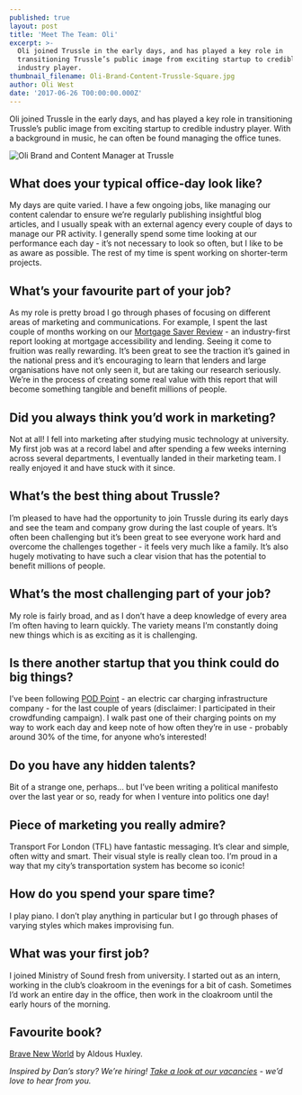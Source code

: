 ```yaml
---
published: true
layout: post
title: 'Meet The Team: Oli'
excerpt: >-
  Oli joined Trussle in the early days, and has played a key role in
  transitioning Trussle’s public image from exciting startup to credible
  industry player. 
thumbnail_filename: Oli-Brand-Content-Trussle-Square.jpg
author: Oli West
date: '2017-06-26 T00:00:00.000Z'
---
```

Oli joined Trussle in the early days, and has played a key role in transitioning Trussle’s public image from exciting startup to credible industry player. With a background in music, he can often be found managing the office tunes.

![Oli Brand and Content Manager at Trussle]({{site.baseurl}}/images/post_images/Oli-Brand-Content-Trussle.JPG)

## What does your typical office-day look like?
My days are quite varied. I have a few ongoing jobs, like managing our content calendar to ensure we’re regularly publishing insightful blog articles, and I usually speak with an external agency every couple of days to manage our PR activity. I generally spend some time looking at our performance each day - it’s not necessary to look so often, but I like to be as aware as possible. The rest of my time is spent working on shorter-term projects.
 
## What’s your favourite part of your job?
As my role is pretty broad I go through phases of focusing on different areas of marketing and communications. For example, I spent the last couple of months working on our [Mortgage Saver Review](https://trus.sl/MortgageSaverReview) - an industry-first report looking at mortgage accessibility and lending. Seeing it come to fruition was really rewarding. It’s been great to see the traction it’s gained in the national press and it’s encouraging to learn that lenders and large organisations have not only seen it, but are taking our research seriously. We’re in the process of creating some real value with this report that will become something tangible and benefit millions of people.
 
## Did you always think you’d work in marketing?
Not at all! I fell into marketing after studying music technology at university. My first job was at a record label and after spending a few weeks interning across several departments, I eventually landed in their marketing team. I really enjoyed it and have stuck with it since.
 
## What’s the best thing about Trussle?
I’m pleased to have had the opportunity to join Trussle during its early days and see the team and company grow during the last couple of years. It’s often been challenging but it’s been great to see everyone work hard and overcome the challenges together - it feels very much like a family. It’s also hugely motivating to have such a clear vision that has the potential to benefit millions of people.
 
## What’s the most challenging part of your job?
My role is fairly broad, and as I don’t have a deep knowledge of every area I’m often having to learn quickly. The variety means I’m constantly doing new things which is as exciting as it is challenging.
 
## Is there another startup that you think could do big things?
I’ve been following [POD Point](https://pod-point.com/) - an electric car charging infrastructure company - for the last couple of years (disclaimer: I participated in their crowdfunding campaign). I walk past one of their charging points on my way to work each day and keep note of how often they’re in use - probably around 30% of the time, for anyone who’s interested!
 
## Do you have any hidden talents?
Bit of a strange one, perhaps... but I’ve been writing a political manifesto over the last year or so, ready for when I venture into politics one day!
 
## Piece of marketing you really admire?
Transport For London (TFL) have fantastic messaging. It’s clear and simple, often witty and smart. Their visual style is really clean too. I’m proud in a way that my city’s transportation system has become so iconic!
 
## How do you spend your spare time?
I play piano. I don’t play anything in particular but I go through phases of varying styles which makes improvising fun.
 
## What was your first job? 
I joined Ministry of Sound fresh from university. I started out as an intern, working in the club’s cloakroom in the evenings for a bit of cash. Sometimes I’d work an entire day in the office, then work in the cloakroom until the early hours of the morning.
 
## Favourite book?
[Brave New World](http://www.goodreads.com/book/show/5129.Brave_New_World) by Aldous Huxley. 

_Inspired by Dan’s story? We’re hiring! [Take a look at our vacancies](https://jobs.lever.co/trussle) - we’d love to hear from you._
